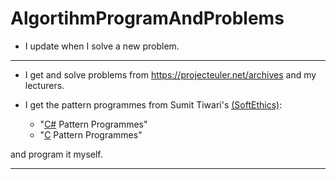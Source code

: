 # AlgortihmProgramAndProblems

- I update when I solve a new problem.

---
- I get and solve problems from https://projecteuler.net/archives and my lecturers.

- I get the pattern programmes from Sumit Tiwari's [(SoftEthics)](https://play.google.com/store/apps/dev?id=4684843660688611502):
  -  "[C#](https://play.google.com/store/apps/details?id=com.sitseducators.csharppatternprogramsfree&hl=en_IN&gl=US) Pattern Programmes" 
  -  "[C](https://play.google.com/store/apps/details?id=com.sitseducators.cpatternprogramsfree&hl=en&gl=US) Pattern Programmes" 

and program it myself.

---

